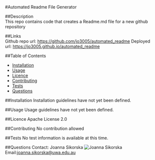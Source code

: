 
#Automated Readme File Generator 
 

##Description  
This repo contains code that creates a Readme.md file for a new github repository 

##Links  
Github repo url: https://github.com/jo3005/automated_readme
Deployed url: https://jo3005.github.io/automated_readme 
 
##Table of Contents  

 * [Installation](#installation)
 * [Usage](#usage)
 * [Licence](#licence)
 * [Contributing](#contributing)
 * [Tests](#tests)
 * [Questions](#questions) 

##Installation <a name="installation"></a>
Installation guidelines have not yet been defined. 

##Usage <a name="usage"></a>
Usage guidelines have not yet been defined. 

##Licence <a name="licence"></a>
Apache License 2.0 

##Contributing <a name="contributing"></a> 
 No contribution allowed 

##Tests <a name="tests"></a>
No test information is available at this time. 

##Questions <a name="questions"></a> 
Contact: Joanna Sikorska ![Joanna Sikorska](https://avatars0.githubusercontent.com/u/19179916?v=4=30x)
 Email:joanna.sikorska@uwa.edu.au 
